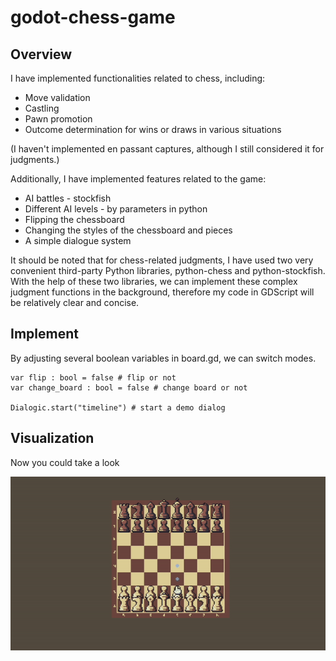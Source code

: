 # godot-chess-game

## Overview
I have implemented functionalities related to chess, including:
- Move validation
- Castling
- Pawn promotion
- Outcome determination for wins or draws in various situations

(I haven't implemented en passant captures, although I still considered it for judgments.)

Additionally, I have implemented features related to the game:
- AI battles - stockfish
- Different AI levels - by parameters in python
- Flipping the chessboard
- Changing the styles of the chessboard and pieces
- A simple dialogue system

It should be noted that for chess-related judgments, I have used two very convenient third-party Python libraries, python-chess and python-stockfish. With the help of these two libraries, we can implement these complex judgment functions in the background, therefore my code in GDScript will be relatively clear and concise.

## Implement
By adjusting several boolean variables in board.gd, we can switch modes.
```gdscript
var flip : bool = false # flip or not
var change_board : bool = false # change board or not

Dialogic.start("timeline") # start a demo dialog
```

## Visualization
Now you could take a look  


![visual](https://github.com/zhoupenger/godot-chess-game/blob/main/gisforvisual/visual.gif)

